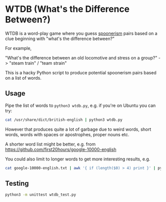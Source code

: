 # WTDB (What's the Difference Between?)

WTDB is a word-play game where you guess
[spoonerism](https://en.wikipedia.org/wiki/Spoonerism) pairs based on a clue
beginning with "what's the difference between?"

For example,

"What's the difference between an old locomotive and stress on a group?"
-> "steam train" / "team strain"

This is a hacky Python script to produce potential spoonerism pairs based on a
list of words.

## Usage

Pipe the list of words to `python3 wtdb.py`, e.g. if you're on Ubuntu you can
try:

```bash
cat /usr/share/dict/british-english | python3 wtdb.py
```

However that produces quite a lot of garbage due to weird words, short words,
words with spaces or apostrophes, proper nouns etc.

A shorter word list might be better, e.g. from
https://github.com/first20hours/google-10000-english

You could also limit to longer words to get more interesting results, e.g.

```bash
cat google-10000-english.txt | awk '{ if (length($0) > 4) print }' | python3 wtdb.py
```

## Testing

```bash
python3 -m unittest wtdb_test.py
```
